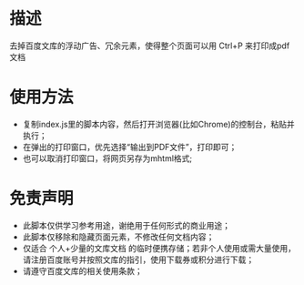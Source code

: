 # 描述
  去掉百度文库的浮动广告、冗余元素，使得整个页面可以用 Ctrl+P 来打印成pdf文档
  
  
# 使用方法
- 复制index.js里的脚本内容，然后打开浏览器(比如Chrome)的控制台，粘贴并执行；
- 在弹出的打印窗口，优先选择“输出到PDF文件”，打印即可；
- 也可以取消打印窗口，将网页另存为mhtml格式;
  
  
# 免责声明
- 此脚本仅供学习参考用途，谢绝用于任何形式的商业用途；
- 此脚本仅移除和隐藏页面元素，不修改任何文档内容；
- 仅适合 个人+少量的文库文档 的临时便携存储；若非个人使用或需大量使用，请注册百度账号并按照文库的指引，使用下载券或积分进行下载；
- 请遵守百度文库的相关使用条款；
  